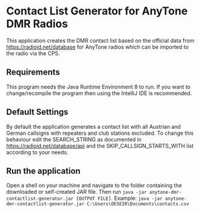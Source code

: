 # Contact List Generator for AnyTone DMR Radios

This application creates the DMR contact list based on the official data from https://radioid.net/database for AnyTone radios which can be imported to the radio via the CPS.

## Requirements
This program needs the Java Runtime Environment 8 to run.
If you want to change/recompile the program then using the IntelliJ IDE is recommended.

## Default Settings
By default the application generates a contact list with all Austrian and German callsigns with repeaters and club stations excluded.
To change this behaviour edit the SEARCH_STRING as documented in https://radioid.net/database/api and the SKIP_CALLSIGN_STARTS_WITH list according to your needs.

## Run the application
Open a shell on your machine and navigate to the folder containing the downloaded or self-created JAR file.
Then run `java -jar anytone-dmr-contactlist-generator.jar [OUTPUT FILE]`.
Example: `java -jar anytone-dmr-contactlist-generator.jar C:\Users\OE5EIR\Documents\contacts.csv`
